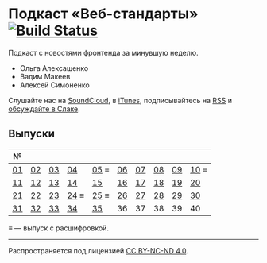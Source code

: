 # Подкаст «Веб-стандарты» [![Build Status](https://travis-ci.org/web-standards-ru/podcast.svg?branch=master)](https://travis-ci.org/web-standards-ru/podcast)

Подкаст с новостями фронтенда за минувшую неделю.

- Ольга Алексашенко
- Вадим Макеев
- Алексей Симоненко

Слушайте нас на [SoundCloud](https://soundcloud.com/web-standards), в [iTunes](https://itunes.apple.com/ru/podcast/veb-standarty/id1080500016), подписывайтесь на [RSS](http://feeds.soundcloud.com/users/soundcloud:users:202737209/sounds.rss) и [обсуждайте в Слаке](https://web-standards.slack.com/messages/podcast/).

## Выпуски

| №                            |                              |                              |                                |                                |                              |                              |                              |                              |                                |
| ---------------------------- | ---------------------------- | ---------------------------- | ------------------------------ |------------------------------- | ---------------------------- | ---------------------------- | ---------------------------- | ---------------------------- | ------------------------------ |
| [01](episodes/episode-01.md) | [02](episodes/episode-02.md) | [03](episodes/episode-03.md) | [04](episodes/episode-04.md)   | [05](episodes/episode-05.md) ≡ | [06](episodes/episode-06.md) | [07](episodes/episode-07.md) | [08](episodes/episode-08.md) | [09](episodes/episode-09.md) | [10](episodes/episode-10.md) ≡ |
| [11](episodes/episode-11.md) | [12](episodes/episode-12.md) | [13](episodes/episode-13.md) | [14](episodes/episode-14.md)   | [15](episodes/episode-15.md)   | [16](episodes/episode-16.md) | [17](episodes/episode-17.md) | [18](episodes/episode-18.md) | [19](episodes/episode-19.md) | [20](episodes/episode-20.md)   |
| [21](episodes/episode-21.md) | [22](episodes/episode-22.md) | [23](episodes/episode-23.md) | [24](episodes/episode-24.md) ≡ | [25](episodes/episode-25.md) ≡ | [26](episodes/episode-26.md) | [27](episodes/episode-27.md) | [28](episodes/episode-28.md) | [29](episodes/episode-29.md) | [30](episodes/episode-30.md)   |
| [31](episodes/episode-31.md) | [32](episodes/episode-32.md) | [33](episodes/episode-33.md) | [34](episodes/episode-34.md)   | [35](episodes/episode-35.md)   | 36                           | 37                           | 38                           | 39                           | 40                             |

≡ — выпуск с расшифровкой.

---
Распространяется под лицензией [СС BY-NC-ND 4.0](LICENSE.md).
